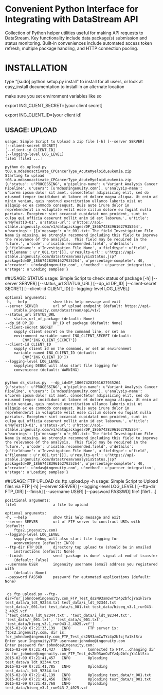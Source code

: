# Convenient Python Interface for Integrating with DataStream API

Collection of Python helper utilities useful for making API requests to DataStream. Key functionality include data package(s) submission and status monitoring. Built-in conveniences include automated access token refresh, multiple package handling, and HTTP connection pooling.

# INSTALLATION

type "[sudo] python setup.py install" to install for all users, or look at easy_install documentation to install in an alternate location

make sure you set environment variables like so

export ING_CLIENT_SECRET=[your client secret]

export ING_CLIENT_ID=[your client id]

## USAGE: UPLOAD
    usage: Simple Script to Upload a zip file [-h] [--server SERVER]
    [--client-secret SECRET]
    [--client-id CLIENT_ID]
    [--logging-level LOG_LEVEL]
    file1 [file1 ...]

    python ds_upload.py t08.a.mdasnoactivate_CPCancerType_AcuteMyeloidLeukemia.zip 
    Starting to upload t08.a.mdasnoactivate_CPCancerType_AcuteMyeloidLeukemia.zip
    {u'status': u'PROCESSING', u'pipeline-name': u'Variant Analysis Cancer Pipeline', u'users': [u'mdas@ingenuity.com'], u'analysis-name': u'Lorem ipsum dolor sit amet, consectetur adipisicing elit, sed do eiusmod tempor incididunt ut labore et dolore magna aliqua. Ut enim ad minim veniam, quis nostrud exercitation ullamco laboris nisi ut aliquip ex ea commodo consequat. Duis aute irure dolor in reprehenderit in voluptate velit esse cillum dolore eu fugiat nulla pariatur. Excepteur sint occaecat cupidatat non proident, sunt in culpa qui officia deserunt mollit anim id est laborum.', u'title': u'MyTestID-01', u'status-url': u'https://api-stable.ingenuity.com/v1/datapackages/DP_186674283961627935264', u'warnings': [{u'message': u'r_001.txt: The field Investigation File Name is missing. We strongly recommend including this field to improve the relevance of the analysis.  This field may be required in the future.', u'code': u'isatab.recommended.field', u'details': {u'fieldname': u'Investigation File Name', u'fieldtype': u'field', u'filename': u'r_001.txt'}}], u'results-url': u'https://api-stable.ingenuity.com/datastream/analysisStatus.jsp?packageId=DP_186674283961627935264', u'percentage-complete': 40, u'creator': u'mdas@ingenuity.com', u'method': u'partner integration', u'stage': u'Loading samples'}

##USAGE: STATUS
    usage: Simple Script to check status of package [-h] [--server SERVER]
    [--status_url STATUS_URL]
    [--dp_id DP_ID]
    [--client-secret SECRET]
    [--client-id CLIENT_ID]
    [--logging-level LOG_LEVEL]

    optional arguments:
    -h, --help            show this help message and exit
    --server SERVER       url of upload endpoint (default: https://api-
        stable.ingenuity.com/datastream/api/v1/)
    --status_url STATUS_URL
        status_url_of_package (default: None)
    --dp_id DP_ID         DP_ID of package (default: None)
    --client-secret SECRET
        supply client secret on the command line, or set an
        environment variable named ING_CLIENT_SECRET (default:
            ENV['ING_CLIENT_SECRET'])
    --client-id CLIENT_ID
        supply client id on the command, or set an environment
        variable named ING_CLIENT_ID (default:
            ENV['ING_CLIENT_ID'])
    --logging-level LOG_LEVEL
        supplying DEBUG will also start file logging for
        convenience (default: WARNING)


    python ds_status.py  --dp_id=DP_186674283961627935264
    {u'status': u'PROCESSING', u'pipeline-name': u'Variant Analysis Cancer Pipeline', u'users': [u'mdas@ingenuity.com'], u'analysis-name': u'Lorem ipsum dolor sit amet, consectetur adipisicing elit, sed do eiusmod tempor incididunt ut labore et dolore magna aliqua. Ut enim ad minim veniam, quis nostrud exercitation ullamco laboris nisi ut aliquip ex ea commodo consequat. Duis aute irure dolor in reprehenderit in voluptate velit esse cillum dolore eu fugiat nulla pariatur. Excepteur sint occaecat cupidatat non proident, sunt in culpa qui officia deserunt mollit anim id est laborum.', u'title': u'MyTestID-01', u'status-url': u'https://api-stable.ingenuity.com/v1/datapackages/DP_186674283961627935264', u'warnings': [{u'message': u'r_001.txt: The field Investigation File Name is missing. We strongly recommend including this field to improve the relevance of the analysis.  This field may be required in the future.', u'code': u'isatab.recommended.field', u'details': {u'fieldname': u'Investigation File Name', u'fieldtype': u'field', u'filename': u'r_001.txt'}}], u'results-url': u'https://api-stable.ingenuity.com/datastream/analysisStatus.jsp?packageId=DP_186674283961627935264', u'percentage-complete': 40, u'creator': u'mdas@ingenuity.com', u'method': u'partner integration', u'stage': u'Loading samples'}

##USAGE: FTP UPLOAD 
    ds_ftp_upload.py -h
    usage: Simple Script to Upload files via FTP [-h] [--server SERVER]
    [--logging-level LOG_LEVEL]
    [--ftp-dir FTP_DIR] [--finish]
    [--username USER]
    [--password PASSWD]
    file1 [file1 ...]

    positional arguments:
    file1                 a file to upload

    optional arguments:
    -h, --help            show this help message and exit
    --server SERVER       url of FTP server to construct URIs with (default:
        ftps2.ingenuity.com)
    --logging-level LOG_LEVEL
        supplying debug will also start file logging for
        aconvenience (default: INFO)
    --ftp-dir FTP_DIR     directory top upload to (should be in emailed
        instructions (default: None)
    --finish              send 'package is done' signal at end of transfer
        (default: False)
    --username USER       ingenuity username (email address you registered with
        (default: None)
    --password PASSWD     password for automated applications (default: None)


     ds_ftp_upload.py --ftp-dir=for_johndoe@ingenuity.com_FTP_Test_ds2N93amCwTYz4p2bfcjYa1klSra test_data/a_ldt_92344.txt test_data/i_ldt_92344.txt test_data/r_001.txt test_data/s_001.txt test_data/hiseq_v3.1_run943-2_4025.vcf 
    ['test_data/a_ldt_92344.txt', 'test_data/i_ldt_92344.txt', 'test_data/r_001.txt', 'test_data/s_001.txt', 'test_data/hiseq_v3.1_run943-2_4025.vcf']
    2015-02-09 07:21:33,139   INFO        FTP server is: ftps2.ingenuity.com, dir is: for_johndoe@ingenuity.com_FTP_Test_ds2N93amCwTYz4p2bfcjYa1klSra
    Enter your Ingenuity/FTP username:johndoe@ingenuity.com
    Enter password for johndoe@ingenuity.com:
    2015-02-09 07:21:41,437   INFO        Connected to FTP...changing dir to for_johndoe@ingenuity.com_FTP_Test_ds2N93amCwTYz4p2bfcjYa1klSra
    2015-02-09 07:21:41,457   INFO        Uploading test_data/a_ldt_92344.txt
    2015-02-09 07:21:41,785   INFO        Uploading test_data/i_ldt_92344.txt
    2015-02-09 07:21:42,139   INFO        Uploading test_data/r_001.txt
    2015-02-09 07:21:42,456   INFO        Uploading test_data/s_001.txt
    2015-02-09 07:21:42,768   INFO        Uploading test_data/hiseq_v3.1_run943-2_4025.vcf
